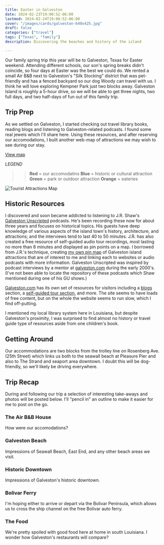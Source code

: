 ```yaml
---
title: Easter in Galveston
date: 2024-02-23T19:00:52-06:00
lastmod: 2024-02-24T19:00:52-06:00
cover: "/images/cards/galveston-640x425.jpg"
draft: false
categories: ["travel"]
tags: ["Texas", "family"]
description: Discovering the beaches and history of the island

---
```

Our family spring trip this year will be to Galveston, Texas for Easter weekend. Attending different schools, our son's spring breaks didn't coincide, so four days at Easter was the best we could do. We rented a small Air B&B next to Galveston's "Silk Stocking" district that was pet-friendly and has a fenced backyard so our dog Woody can travel with us. I think he will love exploring Kempner Park just two blocks away. Galveston Island is roughly a 5-hour drive, so we will be able to get three nights, two full days, and two half-days of fun out of this family trip.

## Trip Prep
As we settled on Galveston, I started checking out travel library books, reading blogs and listening to Galveston-related podcasts. I found some real jewels which I'll share here. Using these resources, and after reserving our accomodations, I built another web-map of attractions we may wish to see during our stay.

[View map](https://howisjames.github.io/maps/galveston/)

_LEGEND_
>> **Red** = our accomodatins
>> **Blue** = historic or cultural attraction
>> **Green** = park or outdoor attraction
>> **Orange** = eateries

![Tourist Attractions Map](/images/travel/galveston/galveston-pin-map.jpg)

## Historic Resources

I discovered and soon became addicted to listening to J.R. Shaw's [Galveston Unscripted](https://www.galvestonunscripted.com/) podcasts. He's been recording these now for about three years and focuses on historical topics. His guests have deep knowledge of various aspects of the island town's history, architecture, and attractions; and the interviews tend to last 40 to 50 minutes. J.R. has also created a free resource of self-guided audio tour recordings, most lasting no more than 8 minutes and displayed as pin points on a map. I borrowed from J.R.'s technique, creating [my own pin map](https://howisjames.github.io/maps/galveston/) of Galveston island attractions that are of interest to me and linking each to websites or audio podcasts with more information. Galveston Unscripted was inspired by podcast interviews by a mentor at [galveston.com](https://www.galveston.com/) during the early 2000's. (I've not been able to locate the repository of these podcasts which Shaw mentioned during one of his GU shows.)

[Galveston.com](https://www.galveston.com/) has its own set of resources for visitors including a [blogs](https://www.galveston.com/blogs/) section, a [self-guided tour section](https://www.galveston.com/whattodo/tours/self-guided-tours/), and more. The site seems to have loads of free content, but on the whole the website seems to run slow, which I find off-putting. 

I mentioned my local library system here in Louisiana, but despite Galveston's proximity, I was surprised to find almost no history or travel guide type of resources aside from one children's book.

## Getting Around

Our accommodations are two blocks from the trolley line on Rosenberg Ave. (25th Street) which links us both to the seawall beach at Pleasure Pier and also to The Strand and seaport area downtown. I doubt this will be dog-friendly, so we'll likely be driving everywhere.

## Trip Recap

During and following our trip a selection of interesting take-aways and photos will be posted below. I'll "pencil in" an outline to make it easier for me to post on the go.

### The Air B&B House

How were our accomodations?

### Galveston Beach

Impressions of Seawall Beach, East End, and any other beach areas we visit.

### Historic Downtown

Impressions of Galveston's historic downtown.

### Bolivar Ferry

I'm hoping either to arrive or depart via the Bolivar Peninsula, which allows us to cross the ship channel on the free Bolivar auto ferry.

### The Food

We're pretty spoiled with good food here at home in south Louisiana. I wonder how Galveston's restaurants will compare?

